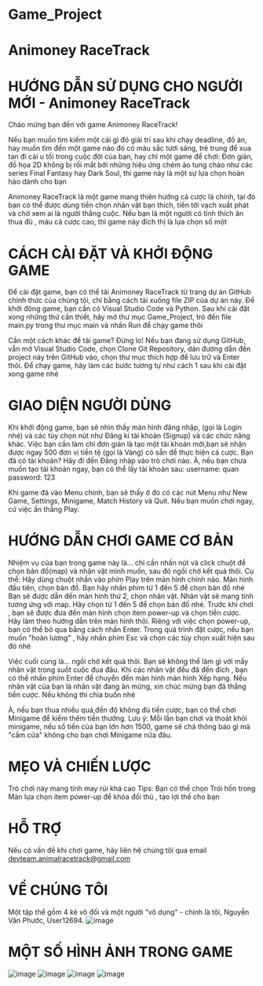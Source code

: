 # Game_Project
# Animoney RaceTrack

HƯỚNG DẪN SỬ DỤNG CHO NGƯỜI MỚI - Animoney RaceTrack
====================================================
Chào mừng bạn đến với game Animoney RaceTrack!

Nếu bạn muốn tìm kiếm một cái gì đó giải trí sau khi chạy deadline, đồ án, hay muốn tìm đến một game nào đó có màu sắc tươi sáng, trẻ trung để xua tan đi cái u tối trong cuộc đời của bạn, hay chỉ một game để chơi: Đơn giản, đồ họa 2D không bị rối mắt bởi những hiệu ứng chém ảo tung chảo như các series Final Fantasy hay Dark Soul, thì game này là một sự lựa chọn hoàn hảo dành cho bạn

Animoney RaceTrack là một game mang thiên hướng cá cược là chính, tại đó bạn có thể được dùng tiền chọn nhân vật bạn thích, tiến tới vạch xuất phát và chờ xem ai là người thắng cuộc. Nếu bạn là một người có tính thích ăn thua đủ , máu cá cược cao, thì game này đích thị là lựa chọn số một


CÁCH CÀI ĐẶT VÀ KHỞI ĐỘNG GAME
==============================
Để cài đặt game, bạn có thể tải Animoney RaceTrack từ trang dự án GitHub chính thức của chúng tôi, chỉ bằng cách tải xuống file ZIP của dự án này. 
Để khởi động game, bạn cần có Visual Studio Code và Python. Sau khi cài đặt xong những thứ cần thiết, hãy mở thư mục Game_Project, trỏ đến file main.py trong thư mục main và nhấn Run để chạy game thôi

Cần một cách khác để tải game? Đừng lo! Nếu bạn đang sử dụng GitHub, vẫn mở Visual Studio Code, chọn Clone Git Repository, dán đường dẫn đến project này trên GitHub vào, chọn thư mục thích hợp để lưu trữ và Enter thôi.
Để chạy game, hãy làm các bước tương tự như cách 1 sau khi cài đặt xong game nhé


GIAO DIỆN NGƯỜI DÙNG
====================
Khi khởi động game, bạn sẽ nhìn thấy màn hình đăng nhập, (gọi là Login nhé) và các tùy chọn nút như Đăng kí tài khoản (Signup) và các chức năng khác. 
Việc bạn cần làm chỉ đơn giản là tạo một tài khoản mới,bạn sẽ nhận được ngay 500 đơn vị tiền tệ (gọi là Vàng) có sẵn để thực hiện cá cược. 
Bạn đã có tài khoản? Hãy đi đến Đăng nhập vào trò chơi nào. 
À, nếu bạn chưa muốn tạo tài khoản ngay, bạn có thể lấy tài khoản sau:
username: quan
password: 123

Khi game đã vào Menu chính, bạn sẽ thấy ở đó có các nút Menu như New Game, Settings, Minigame, Match History và Quit.
Nếu bạn muốn chơi ngay, cứ việc ấn thẳng Play. 


HƯỚNG DẪN CHƠI GAME CƠ BẢN
==========================
Nhiệm vụ của bạn trong game này là... chỉ cần nhấn nút và click chuột để chọn bản đồ(map) và nhân vật mình muốn, sau đó ngồi chờ kết quả thôi. 
Cụ thể:
Hãy dùng chuột nhấn vào phím Play trên màn hình chính nào. 
Màn hình đầu tiên, chọn bản đồ. Bạn hãy nhấn phím từ 1 đến 5 để chọn bản đồ nhé
Bạn sẽ được dẫn đến màn hình thứ 2, chọn nhân vật. Nhân vật sẽ mang tính tương ứng với map. Hãy chọn từ 1 đến 5 để chọn bản đồ nhé.
Trước khi chơi , bạn sẽ được đưa đến màn hình chọn item power-up và chọn tiền cược. Hãy làm theo hướng dẫn trên màn hình thôi.
Riêng với việc chọn power-up, bạn có thể bỏ qua bằng cách nhấn Enter.
Trong quá trình đặt cược, nếu bạn muốn "hoàn lương" , hãy nhấn phím Esc và chọn các tùy chọn xuất hiện sau đó nhé

Việc cuối cùng là... ngồi chờ kết quả thôi.
Bạn sẽ không thể làm gì với mấy nhân vật trong suốt cuộc đua đâu. Khi các nhân vật đều đã đến đích , bạn có thể nhấn phím Enter để chuyển đến màn hình màn hình Xếp hạng. 
Nếu nhân vật của bạn là nhân vật đang ăn mừng, xin chúc mừng bạn đã thắng tiền cược. Nếu không thì chia buồn nhé

À, nếu bạn thua nhiều quá,đến độ không đủ tiền cược, bạn có thể chơi Minigame để kiếm thêm tiền thưởng. 
Lưu ý: Mỗi lần bạn chơi và thoát khỏi minigame, nếu số tiền của bạn lớn hơn 1500, game sẽ chả thông báo gì mà "cấm cửa" không cho bạn chơi Minigame nữa đâu.


MẸO VÀ CHIẾN LƯỢC
=================

Trò chơi này mang tính may rủi khá cao
Tips: Bạn có thể chọn Trói hồn trong Màn lựa chọn item power-up để khóa đối thủ , tạo lợi thế cho bạn


HỖ TRỢ
=======

Nếu có vấn đề khi chơi game, hãy liên hệ chúng tôi qua email
devteam.animalracetrack@gmail.com

VỀ CHÚNG TÔI
=============
Một tập thể gồm 4 kẻ vô đối và một người "vô dụng" - chính là tôi, Nguyễn Văn Phước, User12694.
![image](https://github.com/User12694/Game_Project/assets/89754537/ffefce11-bcc7-4d4a-92a6-2cf6f3223da9)


MỘT SỐ HÌNH ẢNH TRONG GAME
==========================
![image](https://github.com/User12694/Game_Project/assets/89754537/8f4faa5e-877b-49fe-b75e-a3cf0ca0731d)
![image](https://github.com/User12694/Game_Project/assets/89754537/882c5ce1-03eb-4dab-aa32-71d4d0cfa070)
![image](https://github.com/User12694/Game_Project/assets/89754537/47a7f5fd-7f0b-408c-9693-ab32ddb5e6fe)
![image](https://github.com/User12694/Game_Project/assets/89754537/74be978e-b692-407d-8dbc-d482ce959eb8)


